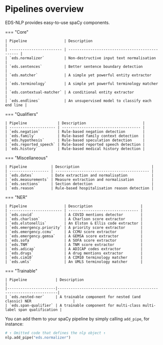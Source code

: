 # Pipelines overview

EDS-NLP provides easy-to-use spaCy components.

=== "Core"

    | Pipeline                 | Description                                     |
    | ------------------------ | ----------------------------------------------- |
    | `eds.normalizer`         | Non-destructive input text normalisation        |
    | `eds.sentences`          | Better sentence boundary detection              |
    | `eds.matcher`            | A simple yet powerful entity extractor          |
    | `eds.terminology`        | A simple yet powerful terminology matcher       |
    | `eds.contextual-matcher` | A conditional entity extractor                  |
    | `eds.endlines`           | An unsupervised model to classify each end line |

=== "Qualifiers"

    | Pipeline              | Description                          |
    | --------------------- | ------------------------------------ |
    | `eds.negation`        | Rule-based negation detection        |
    | `eds.family`          | Rule-based family context detection  |
    | `eds.hypothesis`      | Rule-based speculation detection     |
    | `eds.reported_speech` | Rule-based reported speech detection |
    | `eds.history`         | Rule-based medical history detection |

=== "Miscellaneous"

    | Pipeline           | Description                                 |
    | ------------------ | ------------------------------------------- |
    | `eds.dates`        | Date extraction and normalisation           |
    | `eds.measurements` | Measure extraction and normalisation        |
    | `eds.sections`     | Section detection                           |
    | `eds.reason`       | Rule-based hospitalisation reason detection |

=== "NER"

    | Pipeline                 | Description                      |
    | ------------------------ | -------------------------------- |
    | `eds.covid`              | A COVID mentions detector        |
    | `eds.charlson`           | A Charlson score extractor       |
    | `eds.elstonellis`        | An Elston & Ellis code extractor |
    | `eds.emergency.priority` | A priority score extractor       |
    | `eds.emergency.ccmu`     | A CCMU score extractor           |
    | `eds.emergency.gemsa`    | A GEMSA score extractor          |
    | `eds.sofa`               | A SOFA score extractor           |
    | `eds.TNM`                | A TNM score extractor            |
    | `eds.adicap`             | A ADICAP codes extractor         |
    | `eds.drugs`              | A drug mentions extractor        |
    | `eds.cim10`              | A CIM10 terminology matcher      |
    | `eds.umls`               | An UMLS terminology matcher      |

=== "Trainable"

    | Pipeline             | Description                                                          |
    |----------------------|----------------------------------------------------------------------|
    | `eds.nested-ner`     | A trainable component for nested (and classic) NER                   |
    | `eds.span-qualifier` | A trainable component for multi-class multi-label span qualification |

You can add them to your spaCy pipeline by simply calling `add_pipe`, for instance:

<!-- no-check -->

```python
# ↑ Omitted code that defines the nlp object ↑
nlp.add_pipe("eds.normalizer")
```
